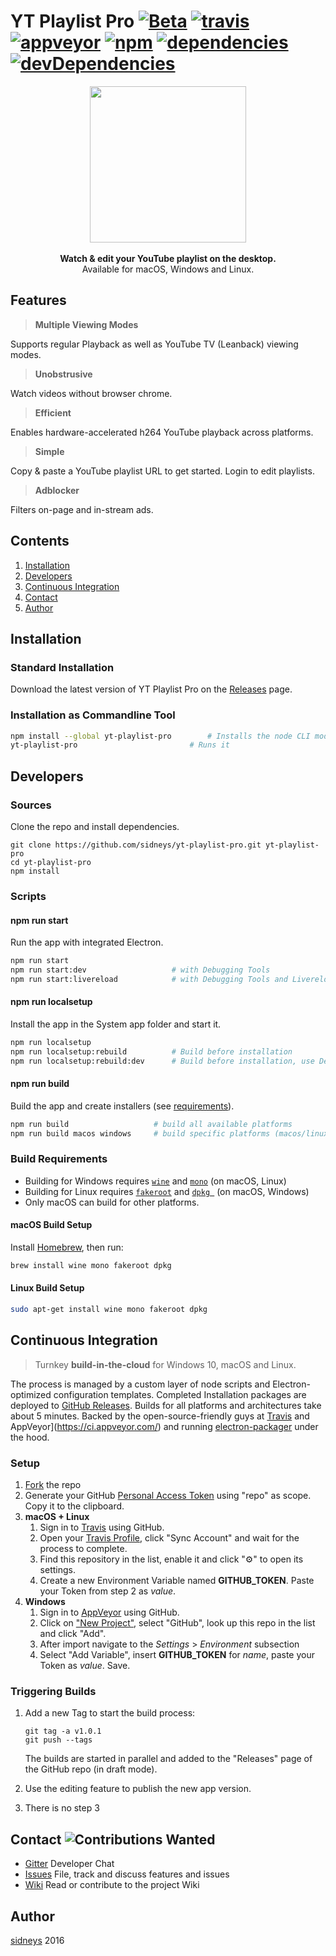 # YT Playlist Pro [![Beta](https://img.shields.io/badge/status-beta-blue.svg?style=flat)]() [![travis](http://img.shields.io/travis/sidneys/yt-playlist-pro.svg?style=flat)](http://travis-ci.org/sidneys/yt-playlist-pro) [![appveyor](https://ci.appveyor.com/api/projects/status/d69sb6iav7tnrldq?svg=true)](https://ci.appveyor.com/project/sidneys/yt-playlist-pro) [![npm](https://img.shields.io/npm/v/yt-playlist-pro.svg?style=flat)](https://npmjs.com/package/yt-playlist-pro) [![dependencies](https://img.shields.io/david/sidneys/yt-playlist-pro.svg?style=flat-square)](https://npmjs.com/package/yt-playlist-pro) [![devDependencies](https://img.shields.io/david/dev/sidneys/yt-playlist-pro.svg?style=flat-square)](https://npmjs.com/package/yt-playlist-pro)

<p align="center">
  <img height="250px" src="https://raw.githubusercontent.com/sidneys/yt-playlist-pro/release/resources/graphics/icon.png"/><br><br>
  <b>Watch & edit your YouTube playlist on the desktop.</b><br>
  Available for macOS, Windows and Linux.
</p>


## Features

> **Multiple Viewing Modes**

Supports regular Playback as well as YouTube TV (Leanback) viewing modes.

> **Unobstrusive**

Watch videos without browser chrome.

> **Efficient**

Enables hardware-accelerated h264 YouTube playback across platforms.

> **Simple**

Copy & paste a YouTube playlist URL to get started. Login to edit playlists.

> **Adblocker**

Filters on-page and in-stream ads.


## Contents

1. [Installation](#installation)
2. [Developers](#development)
3. [Continuous Integration](#continuous-integration)
5. [Contact](#contact)
6. [Author](#author)


## <a name="installation"/></a> Installation

### Standard Installation

Download the latest version of YT Playlist Pro on the [Releases](https://github.com/sidneys/yt-playlist-pro/releases) page.

### Installation as Commandline Tool

```bash
npm install --global yt-playlist-pro		# Installs the node CLI module
yt-playlist-pro							# Runs it
```


## <a name="developers"/></a> Developers

### Sources

Clone the repo and install dependencies.

```shell
git clone https://github.com/sidneys/yt-playlist-pro.git yt-playlist-pro
cd yt-playlist-pro
npm install
```

### Scripts

#### npm run **start**

Run the app with integrated Electron.

```bash
npm run start
npm run start:dev 					# with Debugging Tools
npm run start:livereload 			# with Debugging Tools and Livereload
```

#### npm run **localsetup**

Install the app in the System app folder and start it.

```bash
npm run localsetup
npm run localsetup:rebuild			# Build before installation
npm run localsetup:rebuild:dev 		# Build before installation, use Developer Tools
```

#### npm run **build**

Build the app and create installers (see [requirements](#build-requirements)).

```bash
npm run build					# build all available platforms
npm run build macos windows		# build specific platforms (macos/linux/windows)
```

### Build Requirements

* Building for Windows requires [`wine`](https://winehq.org) and [`mono`](https://nsis.sourceforge.net/Docs/Chapter3.htm) (on macOS, Linux)
* Building for Linux requires  [`fakeroot`](https://wiki.debian.org/FakeRoot) and [`dpkg `](https://wiki.ubuntuusers.de/dpkg/) (on macOS, Windows)
* Only macOS can build for other platforms.

#### macOS Build Setup

Install [Homebrew](https://brew.sh), then run:

```bash
brew install wine mono fakeroot dpkg
```

#### Linux  Build Setup

```bash
sudo apt-get install wine mono fakeroot dpkg
```


## <a name="continuous-integration"/></a> Continuous Integration

> Turnkey **build-in-the-cloud** for Windows 10, macOS and Linux.

The process is managed by a custom layer of node scripts and Electron-optimized configuration templates.
Completed Installation packages are deployed to [GitHub Releases](https://github.com/sidneys/yt-playlist-pro/releases). Builds for all platforms and architectures take about 5 minutes.
Backed by the open-source-friendly guys at [Travis](http://travis-ci.org/) and AppVeyor](https://ci.appveyor.com/) and running [electron-packager](https://github.com/electron-userland/electron-packager) under the hood.

### Setup

1.  [Fork](https://github.com/sidneys/yt-playlist-pro/fork) the repo
2.  Generate your GitHub [Personal Access Token](https://github.com/settings/tokens) using "repo" as scope. Copy it to the clipboard.
3.  **macOS + Linux**
     1. Sign in to [Travis](http://travis-ci.org/) using GitHub.
     2. Open your [Travis Profile](https://travis-ci.org/profile), click "Sync Account" and wait for the process to complete.
     3. Find this repository in the list, enable it and click "⚙" to open its settings.
     4. Create a new Environment Variable named **GITHUB_TOKEN**. Paste your Token from step 2 as *value*. 
4.  **Windows**
     1. Sign in to [AppVeyor](https://ci.appveyor.com/) using GitHub.
     2. Click on ["New Project"](https://ci.appveyor.com/projects/new), select "GitHub", look up this repo in the list and click "Add".
     3. After import navigate to the *Settings* > *Environment* subsection
     4. Select "Add Variable", insert **GITHUB_TOKEN** for *name*, paste your Token as *value*. Save.

### Triggering Builds

1. Add a new Tag to start the build process:

   ```shell
   git tag -a v1.0.1
   git push --tags
   ```
   The builds are started in parallel and added to the "Releases" page of the GitHub repo (in draft mode).

2. Use the editing feature to publish the new app version.

3. There is no step 3


## <a name="contribute"/></a> Contact ![Contributions Wanted](https://img.shields.io/badge/contributions-wanted-red.svg?style=flat)

* [Gitter](http://gitter.im/sidneys/yt-playlist-pro) Developer Chat
* [Issues](http;//github.com/sidneys/yt-playlist-pro/issues) File, track and discuss features and issues
* [Wiki](http;//github.com/sidneys/yt-playlist-pro/wiki) Read or contribute to the project Wiki


## <a name="author"/></a> Author

[sidneys](http://sidneys.github.io) 2016